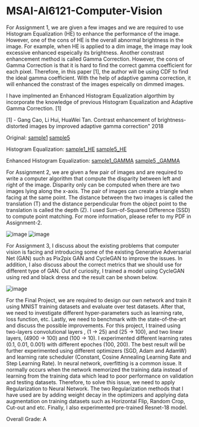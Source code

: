 # MSAI-AI6121-Computer-Vision
For Assignment 1, we are given a few images and we are required to use Histogram Equalization (HE) to enhance the performance of the image. However, one of the cons of HE is the overall abnormal brightness in the image. For example, when HE is applied to a dim image, the image may look excessive enhanced espeically its brightness. 
Another constrast enhancement method is called Gamma Correction. However, the cons of Gamma Correction is that it is hard to find the correct gamma coefficient for each pixel. Therefore, in this paper [1], the author will be using CDF to find the ideal gamma coefficient. With the help of adaptive gamma correction, it will enhanced the constrast of the images espeically on dimmed images. 

I have implmented an Enhanced Histogram Equalization algorthim by incorporate the knowledge of previous Histogram Equalization and Adaptive Gamma Correction. [1]

[1] - Gang Cao, Li Hui, HuaWei Tan. Contrast enhancement of brightness-distorted images by improved adaptive gamma correction" 2018


Original:
[sample1](https://user-images.githubusercontent.com/78581569/215753866-f49bb03b-2a43-4c5b-b8bb-74d0f27b2deb.jpg)
[sample5](https://user-images.githubusercontent.com/78581569/215754983-487cfa4c-766b-4966-8365-8ad4a7ca31ac.jpeg)

Histogram Equalization:
[sample1_HE](https://user-images.githubusercontent.com/78581569/215754038-8aa5d7ff-0ae2-400e-92bd-868010c4af13.jpg)
[sample5_HE](https://user-images.githubusercontent.com/78581569/215755279-602d8804-72ca-4db9-86ce-6ad83f360fb8.jpeg)


Enhanced Histogram Equalization:
[sample1_GAMMA](https://user-images.githubusercontent.com/78581569/215754111-c7c2cdc8-ed41-4eb0-9772-dfd324b702d0.jpg)
[sample5 _GAMMA](https://user-images.githubusercontent.com/78581569/215755318-b17242db-8146-4dc0-b5d9-ec2073766711.jpeg)

For Assignment 2, we are given a few pair of images and are required to write a computer algorithm that compute the disparity between left and right of the image. Disparity only can be computed when there are two images lying along the x-axis. The pair of images can create a triangle when facing at the same point. The distance between the two images is called the translation (T) and the distance perpendicular from the object point to the translation is called the depth (Z). I used Sum-of-Squared Difference (SSD) to compute point matching. For more information, please refer to my PDF in Assignment-2. 

![image](https://user-images.githubusercontent.com/78581569/216006020-0c662575-3124-48c7-b2db-6b754d2c2dc7.png) ![image](https://user-images.githubusercontent.com/78581569/216006204-cc1f28c3-62d9-4f90-9a85-5a9e7174f51a.png)


For Assignment 3, I discuss about the existing problems that computer vision is facing and introducing some of the existing Generative Adversarial Net (GAN) such as Pix2pix GAN and CycleGAN to improve the issues. In addition, I also discuss about the correct metrics that we should use for different type of GAN.
Out of curiosity, I trained a model using CycleGAN using red and black dress and the result can be shown below. 

![image](https://user-images.githubusercontent.com/78581569/216008041-ceca5197-ec3c-4f49-96e0-4f7a8f17134d.png)


For the Final Project, we are required to design our own network and train it using MNIST training datasets and evaluate over test datasets. After that, we need to investigate different hyper-parameters such as learning rate, loss function, etc. Lastly, we need to benchmark with the state-of-the-art and discuss the possible improvements. For this project, I trained using two-layers convolutional layers , (1 -> 25) and (25 -> 100), and two linear layers, (4900 -> 100) and (100 -> 10). I experimented different learning rates (0.1, 0.01, 0.001) with different epoches (100, 200). The best result will be further experimented using different optimizers (SGD, Adam and AdamW) and learning rate scheduler (Constant, Cosine Annealing Learning Rate and Step Learning Rate). In neural network, overfitting is a common issue. It normally occurs when the network memorized the training data instead of learning from the training data which lead to poor performance on validation and testing datasets. Therefore, to solve this issue, we need to apply Regularization to Neural Network. The two Regularization methods that I have used are by adding weight decay in the optimizers and applying data augmentation on training datasets such as Horizontal Flip, Random Crop, Cut-out and etc. Finally, I also experimented pre-trained Resnet-18 model. 

Overall Grade: A

